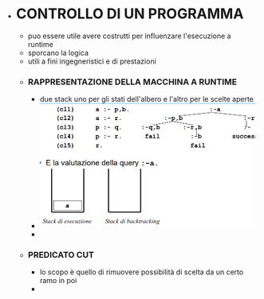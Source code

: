 - # CONTROLLO DI UN PROGRAMMA
	- puo essere utile avere costrutti per influenzare l'esecuzione a runtime
	- sporcano la logica
	- utili a fini ingegneristici e di prestazioni
	- ### RAPPRESENTAZIONE DELLA MACCHINA A RUNTIME
		- due stack uno per gli stati dell'albero e l'altro per le scelte aperte
		- ![image.png](../assets/image_1683286375019_0.png)
		-
	- ### PREDICATO CUT
		- lo scopo è quello di rimuovere possibilità di scelta da un certo ramo in poi
		- 


